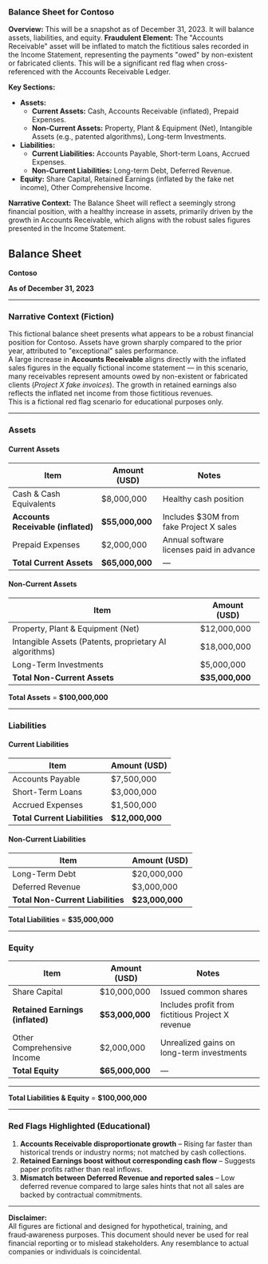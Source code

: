 ### Balance Sheet for Contoso

**Overview:** This will be a snapshot as of December 31, 2023. It will balance assets, liabilities, and equity.
**Fraudulent Element:** The "Accounts Receivable" asset will be inflated to match the fictitious sales recorded in the Income Statement, representing the payments "owed" by non-existent or fabricated clients. This will be a significant red flag when cross-referenced with the Accounts Receivable Ledger.

**Key Sections:**

- **Assets:**
  - **Current Assets:** Cash, Accounts Receivable (inflated), Prepaid Expenses.
  - **Non-Current Assets:** Property, Plant & Equipment (Net), Intangible Assets (e.g., patented algorithms), Long-term Investments.
- **Liabilities:**
  - **Current Liabilities:** Accounts Payable, Short-term Loans, Accrued Expenses.
  - **Non-Current Liabilities:** Long-term Debt, Deferred Revenue.
- **Equity:** Share Capital, Retained Earnings (inflated by the fake net income), Other Comprehensive Income.

**Narrative Context:** The Balance Sheet will reflect a seemingly strong financial position, with a healthy increase in assets, primarily driven by the growth in Accounts Receivable, which aligns with the robust sales figures presented in the Income Statement.



## **Balance Sheet**  
**Contoso**  

**As of December 31, 2023**  

---

### **Narrative Context (Fiction)**  
This fictional balance sheet presents what appears to be a robust financial position for Contoso. Assets have grown sharply compared to the prior year, attributed to "exceptional" sales performance.  
A large increase in **Accounts Receivable** aligns directly with the inflated sales figures in the equally fictional income statement — in this scenario, many receivables represent amounts owed by non-existent or fabricated clients (*Project X fake invoices*). The growth in retained earnings also reflects the inflated net income from those fictitious revenues.  
This is a fictional red flag scenario for educational purposes only.

---

### **Assets**

#### **Current Assets**
| Item                               | Amount (USD)    | Notes                                    |
| ---------------------------------- | --------------- | ---------------------------------------- |
| Cash & Cash Equivalents            | $8,000,000      | Healthy cash position                    |
| **Accounts Receivable (inflated)** | **$55,000,000** | Includes $30M from fake Project X sales  |
| Prepaid Expenses                   | $2,000,000      | Annual software licenses paid in advance |
| **Total Current Assets**           | **$65,000,000** | —                                        |

#### **Non-Current Assets**
| Item                                                   | Amount (USD)    |
| ------------------------------------------------------ | --------------- |
| Property, Plant & Equipment (Net)                      | $12,000,000     |
| Intangible Assets (Patents, proprietary AI algorithms) | $18,000,000     |
| Long-Term Investments                                  | $5,000,000      |
| **Total Non-Current Assets**                           | **$35,000,000** |

**Total Assets** = **$100,000,000**

---

### **Liabilities**

#### **Current Liabilities**
| Item                          | Amount (USD)    |
| ----------------------------- | --------------- |
| Accounts Payable              | $7,500,000      |
| Short-Term Loans              | $3,000,000      |
| Accrued Expenses              | $1,500,000      |
| **Total Current Liabilities** | **$12,000,000** |

#### **Non-Current Liabilities**
| Item                              | Amount (USD)    |
| --------------------------------- | --------------- |
| Long-Term Debt                    | $20,000,000     |
| Deferred Revenue                  | $3,000,000      |
| **Total Non-Current Liabilities** | **$23,000,000** |

**Total Liabilities** = **$35,000,000**

---

### **Equity**
| Item                             | Amount (USD)    | Notes                                             |
| -------------------------------- | --------------- | ------------------------------------------------- |
| Share Capital                    | $10,000,000     | Issued common shares                              |
| **Retained Earnings (inflated)** | **$53,000,000** | Includes profit from fictitious Project X revenue |
| Other Comprehensive Income       | $2,000,000      | Unrealized gains on long-term investments         |
| **Total Equity**                 | **$65,000,000** | —                                                 |

---

**Total Liabilities & Equity** = **$100,000,000**

---

### **Red Flags Highlighted (Educational)**  
1. **Accounts Receivable disproportionate growth** – Rising far faster than historical trends or industry norms; not matched by cash collections.  
2. **Retained Earnings boost without corresponding cash flow** – Suggests paper profits rather than real inflows.  
3. **Mismatch between Deferred Revenue and reported sales** – Low deferred revenue compared to large sales hints that not all sales are backed by contractual commitments.  

---

**Disclaimer:**  
All figures are fictional and designed for hypothetical, training, and fraud‑awareness purposes. This document should never be used for real financial reporting or to mislead stakeholders. Any resemblance to actual companies or individuals is coincidental.
